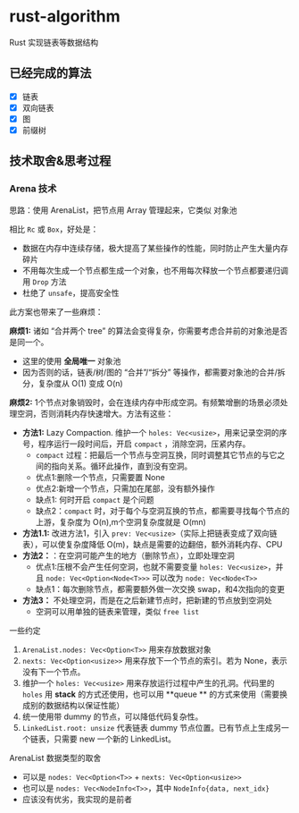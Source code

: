 # rust-algorithm

Rust 实现链表等数据结构

## 已经完成的算法

- [x] 链表
- [x] 双向链表
- [x] 图
- [x] 前缀树

## 技术取舍&思考过程

### Arena 技术

思路：使用 ArenaList，把节点用 Array 管理起来，它类似 对象池

相比 `Rc` 或 `Box`，好处是：

- 数据在内存中连续存储，极大提高了某些操作的性能，同时防止产生大量内存碎片
- 不用每次生成一个节点都生成一个对象，也不用每次释放一个节点都要递归调用 `Drop` 方法
- 杜绝了 `unsafe`，提高安全性

此方案也带来了一些麻烦：

**麻烦1:** 诸如 “合并两个 tree” 的算法会变得复杂，你需要考虑合并前的对象池是否是同一个。

- 这里的使用 **全局唯一** 对象池
- 因为否则的话，链表/树/图的 “合并”/“拆分” 等操作，都需要对象池的合并/拆分，复杂度从 O(1) 变成 O(n)

**麻烦2:** 1个节点对象销毁时，会在连续内存中形成空洞。有频繁增删的场景必须处理空洞，否则消耗内存快速增大。方法有这些：

- **方法1:** Lazy Compaction. 维护一个 `holes: Vec<usize>`，用来记录空洞的序号，程序运行一段时间后，开启 `compact`
  ，消除空洞，压紧内存。
    - `compact` 过程：把最后一个节点与空洞互换，同时调整其它节点的与它之间的指向关系。循环此操作，直到没有空洞。
    - 优点1:删除一个节点，只需要置 None
    - 优点2:新增一个节点，只需加在尾部，没有额外操作
    - 缺点1: 何时开启 `compact` 是个问题
    - 缺点2：`compact` 时，对于每个与空洞互换的节点，都需要寻找每个节点的上游，复杂度为 O(n),m个空洞复杂度就是 O(mn)
- **方法1.1:** 改进方法1，引入 `prev: Vec<usize>`（实际上把链表变成了双向链表），可以使复杂度降低 O(m)，缺点是需要的边翻倍，额外消耗内存、CPU
- **方法2：**：在空洞可能产生的地方（删除节点），立即处理空洞
    - 优点1:压根不会产生任何空洞，也就不需要变量 `holes: Vec<usize>`，并且 `node: Vec<Option<Node<T>>>` 可以改为
      `node: Vec<Node<T>>`
    - 缺点1：每次删除节点，都需要额外做一次交换 swap，和4次指向的变更
- **方法3：** 不处理空洞，而是在之后新建节点时，把新建的节点放到空洞处
    - 空洞可以用单独的链表来管理，类似 `free list`

一些约定

1. `ArenaList.nodes: Vec<Option<T>>` 用来存放数据对象
2. `nexts: Vec<Option<usize>>` 用来存放下一个节点的索引。若为 None，表示没有下一个节点。
3. 维护一个 `holes: Vec<usize>` 用来存放运行过程中产生的孔洞。代码里的 `holes` 用 **stack** 的方式还使用，也可以用 **queue
   ** 的方式来使用（需要换成别的数据结构以保证性能）
4. 统一使用带 dummy 的节点，可以降低代码复杂性。
5. `LinkedList.root: unsize` 代表链表 dummy 节点位置。已有节点上生成另一个链表，只需要 new 一个新的 LinkedList。

ArenaList 数据类型的取舍

- 可以是 `nodes: Vec<Option<T>>` + `nexts: Vec<Option<usize>>`
- 也可以是 `nodes: Vec<NodeInfo<T>>`，其中 `NodeInfo{data, next_idx}`
- 应该没有优劣，我实现的是前者
